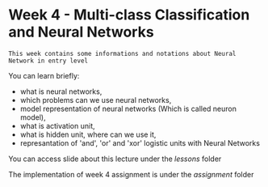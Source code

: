 # Week 4 - Multi-class Classification and Neural Networks

`This week contains some informations and notations about Neural Network in entry level` 

You can learn briefly:
 * what is neural networks, 
 * which problems can we use neural networks,
 * model representation of neural networks (Which is called neuron model),
 * what is activation unit,
 * what is hidden unit, where can we use it,
 * represantation of 'and', 'or' and 'xor' logistic units with Neural Networks
 
 You can access slide about this lecture under the _lessons_ folder
 
 The implementation of week 4 assignment is under the _assignment_ folder 